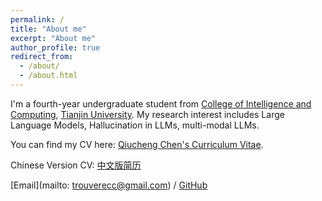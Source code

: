 ```yaml
---
permalink: /
title: "About me"
excerpt: "About me"
author_profile: true
redirect_from: 
  - /about/
  - /about.html
---
```


I'm a fourth-year undergraduate student from [College of Intelligence and Computing](https://cic.tju.edu.cn/), [Tianjin University](https://www.tju.edu.cn/index.htm). My research interest includes Large Language Models, Hallucination in LLMs, multi-modal LLMs. 

You can find my CV here: [Qiucheng Chen's Curriculum Vitae](../assets/CV-phd.pdf). 

Chinese Version CV: [中文版简历](../assets/CV-zh.pdf) 

[Email](mailto: trouverecc@gmail.com) / [GitHub](https://github.com/Trouverecc) 

